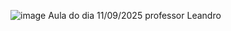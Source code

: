 ![image](https://github.com/user-attachments/assets/3a93c297-775c-4fb9-838b-101832d6433a)
Aula do dia 11/09/2025
professor Leandro 

